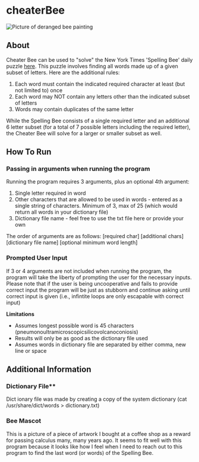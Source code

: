 # cheaterBee
![Picture of deranged bee painting](https://github.com/ejamison3/cheaterBee/blob/main/mascot.jpg?raw=true)
## About
Cheater Bee can be used to "solve" the New York Times 'Spelling Bee' daily puzzle [here](https://www.nytimes.com/puzzles/spelling-bee). This puzzle involves finding all words made up of a given subset of letters. Here are the additional rules:
1. Each word must contain the indicated required character at least (but not limited to) once
2. Each word may NOT contain any letters other than the indicated subset of letters
3. Words may contain duplicates of the same letter

While the Spelling Bee consists of a single required letter and an additional 6 letter subset (for a total of 7 possible letters including the required letter), the Cheater Bee will solve for a larger or smaller subset  as well. 


## How To Run
### Passing in arguments when running the program
Running the program requires 3 arguments, plus an optional 4th argument: 
1. Single letter required in word
2. Other characters that are allowed to be used in words - entered as a single string of characters. Minimum of 3, max of 25 (which would return all words in your dictionary file)
3. Dictionary file name - feel free to use the txt file here or provide your own

The order of arguments are as follows:
[required char] [additional chars] [dictionary file name] [optional minimum word length]

### Prompted User Input
If 3 or 4 arguments are not included when running the program, the program will take the liberty of prompting the user for the necessary inputs. Please note that if the user is being uncooperative and fails to provide correct input the program will be just as stubborn and continue asking until correct input is given (i.e., infintite loops are only escapable with correct input)

**Limitations**
- Assumes longest possible word is 45 characters (pneumonoultramicroscopicsilicovolcanoconiosis)
- Results will only be as good as the dictionary file used
- Assumes words in dictionary file are separated by either comma, new line or space

## Additional Information

### Dictionary File**
Dict ionary file was made by creating a copy of the system dictionary (cat /usr/share/dict/words > dictionary.txt)

### Bee Mascot 
This is a picture of a piece of artwork I bought at a coffee shop as a reward for passing calculus many, many years ago. It seems to fit well with this program because it looks like how I feel when I need to reach out to this program to find the last word (or words) of the Spelling Bee. 
